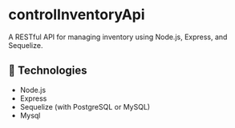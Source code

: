 # controlInventoryApi

A RESTful API for managing inventory using Node.js, Express, and Sequelize.

## 🚀 Technologies

- Node.js
- Express
- Sequelize (with PostgreSQL or MySQL)
- Mysql

